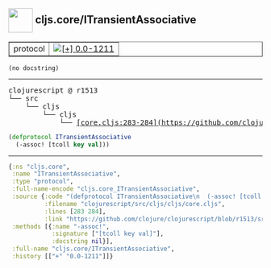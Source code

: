 ## <img width="48px" valign="middle" src="http://i.imgur.com/Hi20huC.png"> cljs.core/ITransientAssociative

 <table border="1">
<tr>
<td>protocol</td>
<td><a href="https://github.com/cljsinfo/api-refs/tree/0.0-1211"><img valign="middle" alt="[+] 0.0-1211" src="https://img.shields.io/badge/+-0.0--1211-lightgrey.svg"></a> </td>
</tr>
</table>

 <samp>
</samp>

```
(no docstring)
```

---

 <pre>
clojurescript @ r1513
└── src
    └── cljs
        └── cljs
            └── <ins>[core.cljs:283-284](https://github.com/clojure/clojurescript/blob/r1513/src/cljs/cljs/core.cljs#L283-L284)</ins>
</pre>

```clj
(defprotocol ITransientAssociative
  (-assoc! [tcoll key val]))
```


---

```clj
{:ns "cljs.core",
 :name "ITransientAssociative",
 :type "protocol",
 :full-name-encode "cljs.core_ITransientAssociative",
 :source {:code "(defprotocol ITransientAssociative\n  (-assoc! [tcoll key val]))",
          :filename "clojurescript/src/cljs/cljs/core.cljs",
          :lines [283 284],
          :link "https://github.com/clojure/clojurescript/blob/r1513/src/cljs/cljs/core.cljs#L283-L284"},
 :methods [{:name "-assoc!",
            :signature ["[tcoll key val]"],
            :docstring nil}],
 :full-name "cljs.core/ITransientAssociative",
 :history [["+" "0.0-1211"]]}

```
